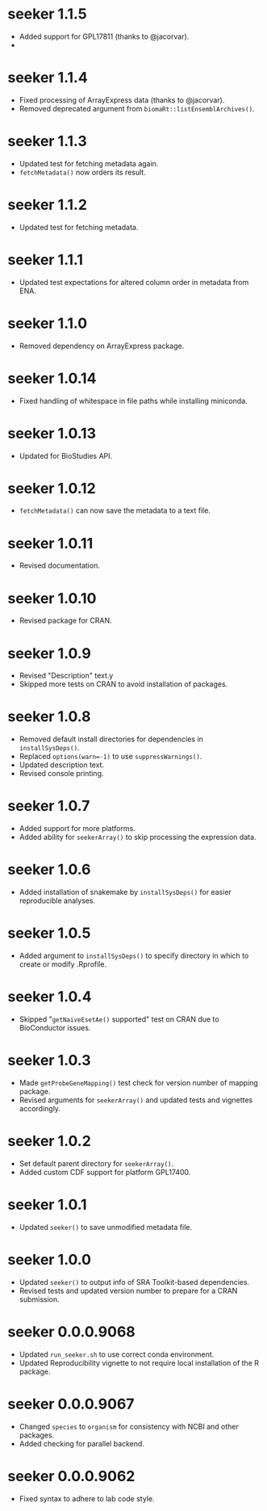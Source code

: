 # seeker 1.1.5
* Added support for GPL17811 (thanks to @jacorvar).
* 
# seeker 1.1.4
* Fixed processing of ArrayExpress data (thanks to @jacorvar).
* Removed deprecated argument from `biomaRt::listEnsemblArchives()`.

# seeker 1.1.3
* Updated test for fetching metadata again.
* `fetchMetadata()` now orders its result.

# seeker 1.1.2
* Updated test for fetching metadata.

# seeker 1.1.1
* Updated test expectations for altered column order in metadata from ENA.

# seeker 1.1.0
* Removed dependency on ArrayExpress package.

# seeker 1.0.14
* Fixed handling of whitespace in file paths while installing miniconda.

# seeker 1.0.13
* Updated for BioStudies API.

# seeker 1.0.12
* `fetchMetadata()` can now save the metadata to a text file.

# seeker 1.0.11
* Revised documentation.

# seeker 1.0.10
* Revised package for CRAN.

# seeker 1.0.9
* Revised "Description" text.y
* Skipped more tests on CRAN to avoid installation of packages.

# seeker 1.0.8
* Removed default install directories for dependencies in `installSysDeps()`.
* Replaced `options(warn=-1)` to use `suppressWarnings()`.
* Updated description text.
* Revised console printing.

# seeker 1.0.7
* Added support for more platforms.
* Added ability for `seekerArray()` to skip processing the expression data.

# seeker 1.0.6
* Added installation of snakemake by `installSysDeps()` for easier reproducible analyses.

# seeker 1.0.5
* Added argument to `installSysDeps()` to specify directory in which to create or modify .Rprofile.

# seeker 1.0.4
* Skipped "`getNaiveEsetAe()` supported" test on CRAN due to BioConductor issues.

# seeker 1.0.3
* Made `getProbeGeneMapping()` test check for version number of mapping package.
* Revised arguments for `seekerArray()` and updated tests and vignettes accordingly.

# seeker 1.0.2
* Set default parent directory for `seekerArray()`.
* Added custom CDF support for platform GPL17400.

# seeker 1.0.1
* Updated `seeker()` to save unmodified metadata file.

# seeker 1.0.0
* Updated `seeker()` to output info of SRA Toolkit-based dependencies.
* Revised tests and updated version number to prepare for a CRAN submission.

# seeker 0.0.0.9068
* Updated `run_seeker.sh` to use correct conda environment.
* Updated Reproducibility vignette to not require local installation of the R package. 

# seeker 0.0.0.9067
* Changed `species` to `organism` for consistency with NCBI and other packages.
* Added checking for parallel backend.

# seeker 0.0.0.9062
* Fixed syntax to adhere to lab code style.
